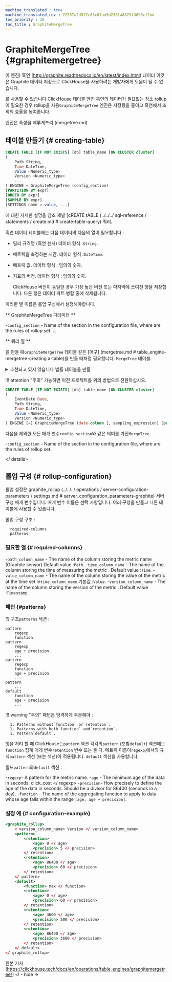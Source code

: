 ```yaml
--- 
machine_translated : true 
machine_translated_rev : 72537a2d527c63c07aa5d2361a8829f3895cf2bd 
toc_priority : 38 
toc_title : GraphiteMergeTree 
--- 
```


# GraphiteMergeTree {#graphitemergetree} 

이 엔진) 흑연 (http://graphite.readthedocs.io/en/latest/index.html) 데이터 이것은 Graphite 데이터 저장소로 ClickHouse을 사용하려는 개발자에게 도움이 될 수 없습니다. 

를 사용할 수 있습니다 ClickHouse 테이블 엔진 흑연의 데이터가 필요없는 장소 rollup이 필요한 경우 rollup을 사용`GraphiteMergeTree` 엔진은 저장량을 줄이고 흑연에서 조회의 효율을 높여줍니다. 

엔진은 속성을 메루게쯔리 (mergetree.md) 

## 테이블 만들기 {# creating-table} 

```sql 
CREATE TABLE [IF NOT EXISTS] [db] table_name [ON CLUSTER cluster] 
( 
    Path String, 
    Time DateTime, 
    Value <Numeric_type> 
    Version <Numeric_type> 
    ... 
) ENGINE = GraphiteMergeTree (config_section) 
[PARTITION BY expr] 
[ORDER BY expr] 
[SAMPLE BY expr] 
[SETTINGS name = value, ...] 
``` 

에 대한 자세한 설명을 참조 제발 [cREATE tABLE (../../../ sql-reference / statements / create.md # create-table-query) 쿼리. 

흑연 데이터 테이블에는 다음 데이터의 다음의 열이 필요합니다 : 

- 밀리 규격명 (흑연 센서) 데이터 형식 :`String`. 

- 메트릭을 측정하는 시간. 데이터 형식 :`DateTime`. 

- 메트릭 값. 데이터 형식 : 임의의 숫자. 

- 지표의 버전. 데이터 형식 : 임의의 숫자. 

    ClickHouse 버전이 동일한 경우 가장 높은 버전 또는 마지막에 쓰여진 행을 저장합니다. 다른 행은 데이터 파트 병합 중에 삭제됩니다. 

이러한 열 이름은 롤업 구성에서 설정해야합니다. 

** GraphiteMergeTree 파라미터 **

-`config_section` - Name of the section in the configuration file, where are the rules of rollup set. 
    ...

** 쿼리 절 ** 

을 만들 때`GraphiteMergeTree` 테이블 같은 [어구] (mergetree.md # table_engine-mergetree-creating a-table)을 만들 때처럼 필요합니다. `MergeTree` 테이블. 

<details markdown = "1"> 

<summary> 추천되고 있지 않습니다 법률 테이블을 만들 </ summary> 

!!! attention "주의" 
    가능하면 이전 프로젝트를 위의 방법으로 전환하십시오. 

```sql 
CREATE TABLE [IF NOT EXISTS] [db] table_name [ON CLUSTER cluster] 
( 
    EventDate Date, 
    Path String, 
    Time DateTime, 
    Value <Numeric_type> 
    Version <Numeric_type> 
) ENGINE [=] GraphiteMergeTree (date-column [, sampling_expression] (primary, key), index_granularity, config_section) 
``` 

다음을 제외한 모든 매개 변수`config_section`와 같은 의미를 가진`MergeTree`.
 
-`config_section` - Name of the section in the configuration file, where are the rules of rollup set. 

</ details> 

## 롤업 구성 {# rollup-configuration} 

롤업 설정은 graphite_rollup (../../../ operations / server-configuration-parameters / settings.md # server_configuration_parameters-graphite) 서버 구성 매개 변수입니다. 매개 변수 이름은 선택 사항입니다. 여러 구성을 만들고 다른 테이블에 사용할 수 있습니다. 

롤업 구성 구조 : 

      required-columns 
      patterns 

### 필요한 열 {# required-columns} 

-`path_column_name` - The name of the column storing the metric name (Graphite sensor) Default value :`Path`. 
-`time_column_name` - The name of the column storing the time of measuring the metric . Default value :`Time`. 
-`value_column_name` - The name of the column storing the value of the metric at the time set in`time_column_name` 기본값 :`Value`.
-`version_column_name` - The name of the column storing the version of the metric . Default value :`Timestamp`. 

### 패턴 {#patterns} 

의 구조`patterns` 섹션 : 

```text 
pattern 
    regexp 
    function 
pattern 
    regexp 
    age + precision 
    ... 
pattern 
    regexp 
    function 
    age + precision 
    ... 
pattern 
    ...  
default
    function 
    age + precision 
    ... 
``` 

!!! warning "주의" 
    패턴은 엄격하게 주문해야 : 

      1. Patterns without`function` or`retention`. 
      1. Patterns with both`function` and`retention`.
      1. Pattern`default`. 

행을 처리 할 때 ClickHouse는`pattern` 섹션 각각의`pattern` (포함`default`) 섹션에는`function` 집계 매개 변수`retention` 변수 또는 둘 다. 메트릭 이름이`regexp`,에서의 규칙`pattern` 섹션 (또는 섹션)이 적용됩니다. `default` 섹션을 사용합니다. 

필드`pattern`와`default` 섹션 : 

-`regexp`- A pattern for the metric name. 
-`age` - The minimum age of the data in seconds. 
        <regexp> click_cost </ regexp> 
        <function> 
-`precision`- How precisely to define the age of the data in seconds. Should be a divisor for 86400 (seconds in a day).
-`function` - The name of the aggregating function to apply to data whose age falls within the range `[age, age + precision]`. 

### 설정 예 {# configuration-example} 

```xml 
<graphite_rollup> 
    < version_column_name> Version </ version_column_name> 
    <pattern> 
        <retention> 
            <age> 0 </ age> 
            <precision> 5 </ precision> 
        </ retention> 
        <retention> 
            <age> 86400 </ age> 
            <precision> 60 </ precision> 
        </ retention> 
    </ pattern> 
    <default> 
        <function> max </ function>
        <retention> 
            <age> 0 </ age>
            <precision> 60 </ precision> 
        </ retention> 
        <retention> 
            <age> 3600 </ age> 
            <precision> 300 </ precision> 
        </ retention> 
        <retention> 
            <age> 86400 </ age> 
            <precision> 3600 </ precision> 
        </ retention> 
    </ default> 
</ graphite_rollup> 
```

원본 기사 (https://clickhouse.tech/docs/en/operations/table_engines/graphitemergetree/) <! - hide ->
